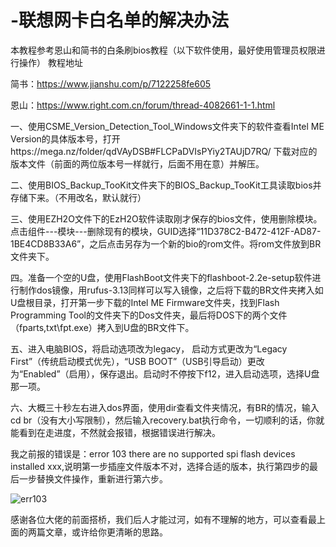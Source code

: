# -联想网卡白名单的解决办法
本教程参考恩山和简书的白条刷bios教程（以下软件使用，最好使用管理员权限进行操作）
教程地址

简书：https://www.jianshu.com/p/7122258fe605

恩山：https://www.right.com.cn/forum/thread-4082661-1-1.html

一、使用CSME_Version_Detection_Tool_Windows文件夹下的软件查看Intel ME Version的具体版本号，打开https://mega.nz/folder/qdVAyDSB#FLCPaDVIsPYiy2TAUjD7RQ/ 下载对应的版本文件（前面的两位版本号一样就行，后面不用在意）并解压。

二、使用BIOS_Backup_TooKit文件夹下的BIOS_Backup_TooKit工具读取bios并存储下来。（不用改名，默认就行）

三、使用EZH2O文件下的EzH2O软件读取刚才保存的bios文件，使用删除模块。点击组件---模块---删除现有的模块，GUID选择“11D378C2-B472-412F-AD87-1BE4CD8B33A6”，之后点击另存为一个新的bio的rom文件。将rom文件放到BR文件夹下。

四。准备一个空的U盘，使用FlashBoot文件夹下的flashboot-2.2e-setup软件进行制作dos镜像，用rufus-3.13同样可以写入镜像，之后将下载的BR文件夹拷入如U盘根目录，打开第一步下载的Intel ME Firmware文件夹，找到Flash Programming Tool的文件夹下的Dos文件夹，最后将DOS下的两个文件（fparts,txt\fpt.exe）拷入到U盘的BR文件下。

五、进入电脑BIOS，将启动选项改为legacy， 启动方式更改为“Legacy First”（传统启动模式优先），“USB BOOT”（USB引导启动）更改为“Enabled”（启用），保存退出。启动时不停按下f12，进入启动选项，选择U盘那一项。

六、大概三十秒左右进入dos界面，使用dir查看文件夹情况，有BR的情况，输入cd br（没有大小写限制），然后输入recovery.bat执行命令，一切顺利的话，你就能看到在走进度，不然就会报错，根据错误进行解决。


我之前报的错误是：error 103 there are no supported spi flash devices installed xxx,说明第一步插座文件版本不对，选择合适的版本，执行第四步的最后一步替换文件操作，重新进行第六步。

![err103](https://user-images.githubusercontent.com/59567301/160348845-7ff4b405-8fb3-4f08-8865-769d61cf54ea.jpg)


感谢各位大佬的前面搭桥，我们后人才能过河，如有不理解的地方，可以查看最上面的两篇文章，或许给你更清晰的思路。
